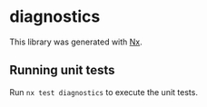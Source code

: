 # diagnostics

This library was generated with [Nx](https://nx.dev).

## Running unit tests

Run `nx test diagnostics` to execute the unit tests.
